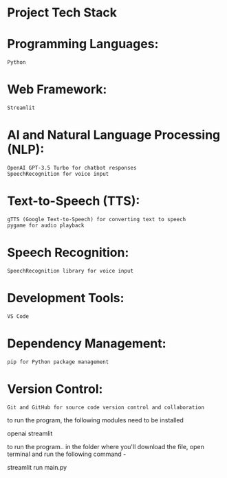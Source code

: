 # Project Tech Stack

# Programming Languages:
	Python

# Web Framework:
	Streamlit

# AI and Natural Language Processing (NLP):
	OpenAI GPT-3.5 Turbo for chatbot responses
	SpeechRecognition for voice input

# Text-to-Speech (TTS):
	gTTS (Google Text-to-Speech) for converting text to speech
	pygame for audio playback

# Speech Recognition:
	SpeechRecognition library for voice input

# Development Tools:
	VS Code

# Dependency Management:
	pip for Python package management

# Version Control:
	Git and GitHub for source code version control and collaboration




to run the program, the following modules need to be installed

openai
streamlit


to run the program..
in the folder where you'll download the file, open terminal and run the following command - 

streamlit run main.py


